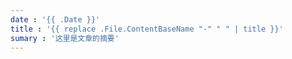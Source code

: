 ```yaml
---
date : '{{ .Date }}'
title : '{{ replace .File.ContentBaseName "-" " " | title }}'
sumary : '这里是文章的摘要'
---
```

